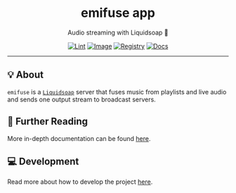 <h1 align="center">emifuse app</h1>

<div align="center">

Audio streaming with Liquidsoap 🧼

[![Lint](https://github.com/radio-aktywne/app-emifuse/actions/workflows/lint.yaml/badge.svg)](https://github.com/radio-aktywne/app-emifuse/actions/workflows/lint.yaml)
[![Image](https://github.com/radio-aktywne/app-emifuse/actions/workflows/image.yaml/badge.svg)](https://github.com/radio-aktywne/app-emifuse/actions/workflows/image.yaml)
[![Registry](https://github.com/radio-aktywne/app-emifuse/actions/workflows/registry.yaml/badge.svg)](https://github.com/radio-aktywne/app-emifuse/actions/workflows/registry.yaml)
[![Docs](https://github.com/radio-aktywne/app-emifuse/actions/workflows/docs.yaml/badge.svg)](https://github.com/radio-aktywne/app-emifuse/actions/workflows/docs.yaml)

</div>

---

## 💡 About

`emifuse` is a [`Liquidsoap`](https://www.liquidsoap.info)
server that fuses music from playlists and live audio
and sends one output stream to broadcast servers.

## 📄 Further Reading

More in-depth documentation can be found
[here](https://radio-aktywne.github.io/app-emifuse).

## 💻 Development

Read more about how to develop the project
[here](https://github.com/radio-aktywne/app-emifuse/blob/main/CONTRIBUTING.md).
